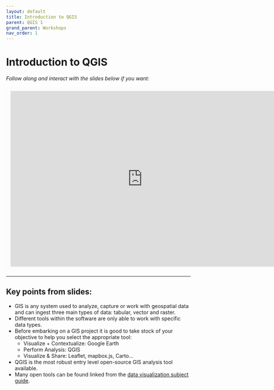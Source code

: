 ```yaml
---
layout: default
title: Introduction to QGIS
parent: QGIS 1
grand_parent: Workshops
nav_order: 1
---
```


# Introduction to QGIS

*Follow along and interact with the slides below if you want:*
<br>

<iframe width="720" height="480" frameborder="0" marginheight="0" marginwidth="0" style="border:12px solid  #fcfcfc" src="https://meginwinnipeg.github.io/slides/qgis_w2022.html"></iframe>

<hr>

## Key points from slides:
- GIS is any system used to analyze, capture or work with geospatial data and can ingest three main types of data: tabular, vector and raster.  
- Different tools within the software are only able to work with specific data types.  
- Before embarking on a GIS project it is good to take stock of your objective to help you select the appropriate tool: 
	- Visualize + Contextualize: Google Earth  
	- Perform Analysis: QGIS  
	- Visualize & Share: Leaflet, mapbox.js, Carto...  
- QGIS is the most robust entry level open-source GIS analysis tool available.
- Many open tools can be found linked from the [data visualization subject guide](https://libguides.lib.umanitoba.ca/viz).  

